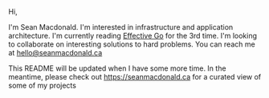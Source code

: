 Hi,

I'm Sean Macdonald. 
I'm interested in infrastructure and application architecture.
I'm currently reading [Effective Go](https://go.dev/doc/effective_go) for the 3rd time.
I'm looking to collaborate on interesting solutions to hard problems.
You can reach me at hello@seanmacdonald.ca

This README will be updated when I have some more time. In the meantime, please check out https://seanmacdonald.ca for a curated view of some of my projects
